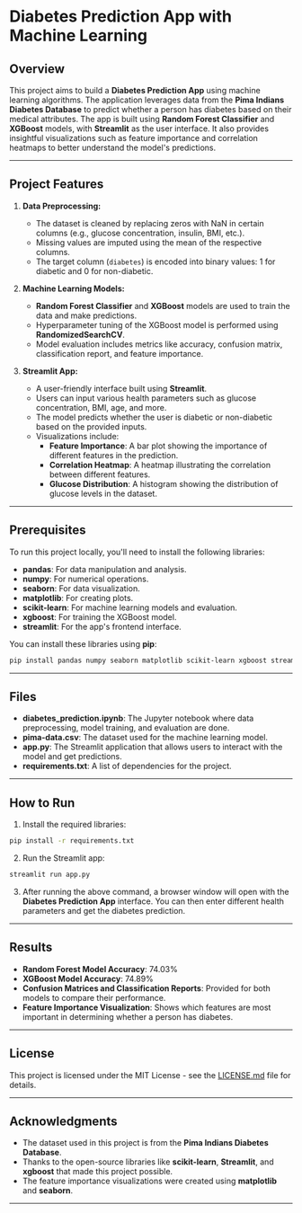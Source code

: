 # Diabetes Prediction App with Machine Learning

## Overview

This project aims to build a **Diabetes Prediction App** using machine learning algorithms. The application leverages data from the **Pima Indians Diabetes Database** to predict whether a person has diabetes based on their medical attributes. The app is built using **Random Forest Classifier** and **XGBoost** models, with **Streamlit** as the user interface. It also provides insightful visualizations such as feature importance and correlation heatmaps to better understand the model's predictions.

---

## Project Features

1. **Data Preprocessing:**
   - The dataset is cleaned by replacing zeros with NaN in certain columns (e.g., glucose concentration, insulin, BMI, etc.).
   - Missing values are imputed using the mean of the respective columns.
   - The target column (`diabetes`) is encoded into binary values: 1 for diabetic and 0 for non-diabetic.

2. **Machine Learning Models:**
   - **Random Forest Classifier** and **XGBoost** models are used to train the data and make predictions.
   - Hyperparameter tuning of the XGBoost model is performed using **RandomizedSearchCV**.
   - Model evaluation includes metrics like accuracy, confusion matrix, classification report, and feature importance.

3. **Streamlit App:**
   - A user-friendly interface built using **Streamlit**.
   - Users can input various health parameters such as glucose concentration, BMI, age, and more.
   - The model predicts whether the user is diabetic or non-diabetic based on the provided inputs.
   - Visualizations include:
     - **Feature Importance**: A bar plot showing the importance of different features in the prediction.
     - **Correlation Heatmap**: A heatmap illustrating the correlation between different features.
     - **Glucose Distribution**: A histogram showing the distribution of glucose levels in the dataset.

---

## Prerequisites

To run this project locally, you'll need to install the following libraries:

- **pandas**: For data manipulation and analysis.
- **numpy**: For numerical operations.
- **seaborn**: For data visualization.
- **matplotlib**: For creating plots.
- **scikit-learn**: For machine learning models and evaluation.
- **xgboost**: For training the XGBoost model.
- **streamlit**: For the app's frontend interface.

You can install these libraries using **pip**:

```bash
pip install pandas numpy seaborn matplotlib scikit-learn xgboost streamlit
```

---

## Files

- **diabetes_prediction.ipynb**: The Jupyter notebook where data preprocessing, model training, and evaluation are done.
- **pima-data.csv**: The dataset used for the machine learning model.
- **app.py**: The Streamlit application that allows users to interact with the model and get predictions.
- **requirements.txt**: A list of dependencies for the project.

---

## How to Run

1. Install the required libraries:

```bash
pip install -r requirements.txt
```

2. Run the Streamlit app:

```bash
streamlit run app.py
```

3. After running the above command, a browser window will open with the **Diabetes Prediction App** interface. You can then enter different health parameters and get the diabetes prediction.

---

## Results

- **Random Forest Model Accuracy**: 74.03%
- **XGBoost Model Accuracy**: 74.89%
- **Confusion Matrices and Classification Reports**: Provided for both models to compare their performance.
- **Feature Importance Visualization**: Shows which features are most important in determining whether a person has diabetes.

---

## License

This project is licensed under the MIT License - see the [LICENSE.md](LICENSE.md) file for details.

---

## Acknowledgments

- The dataset used in this project is from the **Pima Indians Diabetes Database**.
- Thanks to the open-source libraries like **scikit-learn**, **Streamlit**, and **xgboost** that made this project possible.
- The feature importance visualizations were created using **matplotlib** and **seaborn**.

---
